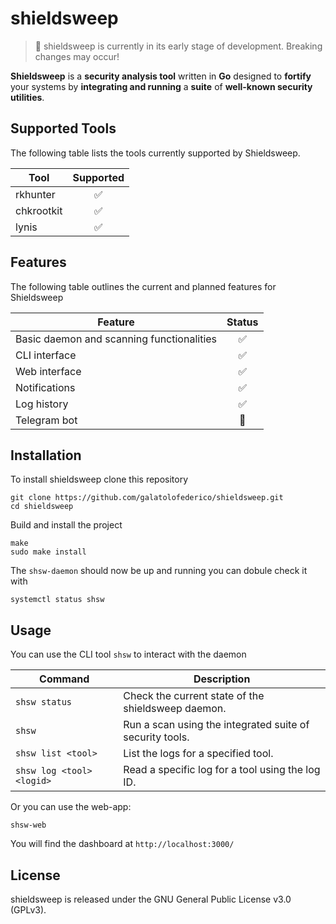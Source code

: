# shieldsweep

> 📢 shieldsweep is currently in its early stage of development. Breaking changes may occur!

**Shieldsweep** is a **security analysis tool** written in **Go** designed to **fortify** your systems by **integrating and running** a **suite** of **well-known security utilities**.

## Supported Tools

The following table lists the tools currently supported by Shieldsweep.

| Tool      | Supported |
| --------- | :-------: |
| rkhunter  |    ✅     |
| chkrootkit|    ✅     |
| lynis     |    ✅     |


## Features

The following table outlines the current and planned features for Shieldsweep

| Feature                                       | Status                |
| --------------------------------------------- | :-------------------: |
| Basic daemon and scanning functionalities     |  :white_check_mark:   |
| CLI interface                                 |  :white_check_mark:   |
| Web interface                                 |  :white_check_mark:   |
| Notifications                                 |  :white_check_mark:   |
| Log history                                   |  :white_check_mark:   |
| Telegram bot                                  |  :construction:   |

## Installation

To install shieldsweep clone this repository

```
git clone https://github.com/galatolofederico/shieldsweep.git
cd shieldsweep
```

Build and install the project

```
make
sudo make install
```

The `shsw-daemon` should now be up and running you can dobule check it with

```
systemctl status shsw
```

## Usage

You can use the CLI tool `shsw` to interact with the daemon 

| Command                     | Description                                              |
| --------------------------- | -------------------------------------------------------- |
| `shsw status`               | Check the current state of the shieldsweep daemon.       |
| `shsw`                      | Run a scan using the integrated suite of security tools. |
| `shsw list <tool>`          | List the logs for a specified tool.                      |
| `shsw log <tool> <logid>`   | Read a specific log for a tool using the log ID.         |

Or you can use the web-app:

```
shsw-web
```

You will find the dashboard at `http://localhost:3000/`

## License 

shieldsweep is released under the GNU General Public License v3.0 (GPLv3).